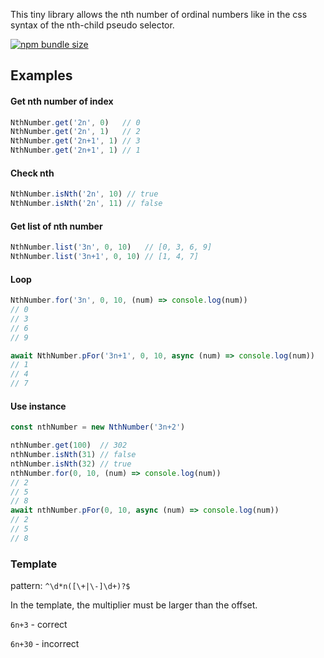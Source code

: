 This tiny library allows the nth number of ordinal numbers like in the css syntax of the nth-child pseudo selector.

[![npm bundle size](https://img.shields.io/bundlephobia/minzip/nth-number?color=%233eaf7c&style=for-the-badge&logo=appveyor)](https://bundlephobia.com/result?p=nth-number)

## Examples

#### Get nth number of index

```ts
NthNumber.get('2n', 0)   // 0
NthNumber.get('2n', 1)   // 2
NthNumber.get('2n+1', 1) // 3
NthNumber.get('2n+1', 1) // 1
```

#### Check nth

```ts
NthNumber.isNth('2n', 10) // true
NthNumber.isNth('2n', 11) // false
```

#### Get list of nth number

```ts
NthNumber.list('3n', 0, 10)   // [0, 3, 6, 9] 
NthNumber.list('3n+1', 0, 10) // [1, 4, 7]
```

#### Loop
```ts
NthNumber.for('3n', 0, 10, (num) => console.log(num))
// 0
// 3
// 6
// 9 

await NthNumber.pFor('3n+1', 0, 10, async (num) => console.log(num))
// 1
// 4
// 7
```

#### Use instance
```ts
const nthNumber = new NthNumber('3n+2')

nthNumber.get(100)  // 302
nthNumber.isNth(31) // false
nthNumber.isNth(32) // true
nthNumber.for(0, 10, (num) => console.log(num))
// 2
// 5
// 8 
await nthNumber.pFor(0, 10, async (num) => console.log(num))
// 2
// 5
// 8 
```

### Template
pattern: `^\d*n([\+|\-]\d+)?$`

In the template, the multiplier must be larger than the offset.

`6n+3` - correct

`6n+30` - incorrect
